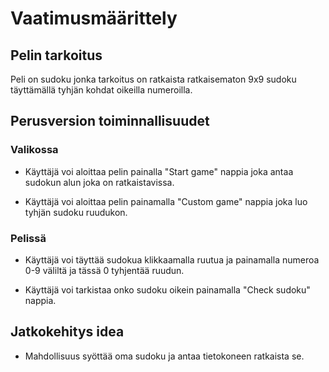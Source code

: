 # Vaatimusmäärittely


## Pelin tarkoitus

Peli on sudoku jonka tarkoitus on ratkaista ratkaisematon 9x9 sudoku täyttämällä tyhjän kohdat oikeilla numeroilla.


## Perusversion toiminnallisuudet

### Valikossa

- Käyttäjä voi aloittaa pelin painalla "Start game" nappia joka antaa sudokun alun joka on ratkaistavissa.

- Käyttäjä voi aloittaa pelin painamalla "Custom game" nappia joka luo tyhjän sudoku ruudukon.

### Pelissä

- Käyttäjä voi täyttää sudokua klikkaamalla ruutua ja painamalla numeroa 0-9 väliltä ja tässä 0 tyhjentää ruudun.

- Käyttäjä voi tarkistaa onko sudoku oikein painamalla "Check sudoku" nappia.


## Jatkokehitys idea

- Mahdollisuus syöttää oma sudoku ja antaa tietokoneen ratkaista se.

